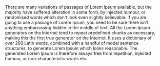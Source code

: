 There are many variations of passages of Lorem Ipsum available, but the majority
have suffered alteration in some form, by injected humour, or randomised words which
don't look even slightly believable. If you are going to use a passage of Lorem Ipsum,
you need to be sure there isn't anything embarrassing hidden in the middle of text.
All the Lorem Ipsum generators on the Internet tend to repeat predefined chunks as necessary,
making this the first true generator on the Internet. It uses a dictionary of
over 200 Latin words, combined with a
handful of model sentence structures,
to generate Lorem Ipsum which looks reasonable.
The generated Lorem Ipsum is therefore always free from repetition, injected humour, or non-characteristic words etc.
    